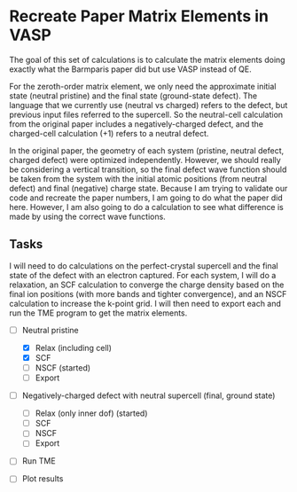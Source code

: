 # Recreate Paper Matrix Elements in VASP

The goal of this set of calculations is to calculate the matrix elements doing exactly what the Barmparis paper did but use VASP instead of QE.

For the zeroth-order matrix element, we only need the approximate initial state (neutral pristine) and the final state (ground-state defect). The language that we currently use (neutral vs charged) refers to the defect, but previous input files referred to the supercell. So the neutral-cell calculation from the original paper includes a negatively-charged defect, and the charged-cell calculation (+1) refers to a neutral defect.

In the original paper, the geometry of each system (pristine, neutral defect, charged defect) were optimized independently. However, we should really be considering a vertical transition, so the final defect wave function should be taken from the system with the initial atomic positions (from neutral defect) and final (negative) charge state. Because I am trying to validate our code and recreate the paper numbers, I am going to do what the paper did here. However, I am also going to do a calculation to see what difference is made by using the correct wave functions. 

## Tasks

I will need to do calculations on the perfect-crystal supercell and the final state of the defect with an electron captured. For each system, I will do a relaxation, an SCF calculation to converge the charge density based on the final ion positions (with more bands and tighter convergence), and an NSCF calculation to increase the k-point grid. I will then need to export each and run the TME program to get the matrix elements.

- [ ] Neutral pristine
  - [x] Relax (including cell)
  - [x] SCF
  - [ ] NSCF (started)
  - [ ] Export
- [ ] Negatively-charged defect with neutral supercell (final, ground state)
  - [ ] Relax (only inner dof) (started)
  - [ ] SCF
  - [ ] NSCF
  - [ ] Export
- [ ] Run TME
- [ ] Plot results

